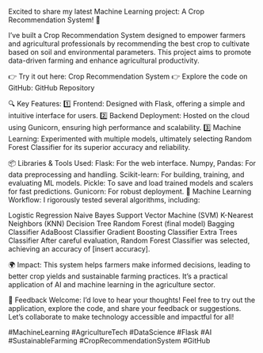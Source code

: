 Excited to share my latest Machine Learning project: A Crop Recommendation System! 🌾

I’ve built a Crop Recommendation System designed to empower farmers and agricultural professionals by recommending the best crop to cultivate based on soil and environmental parameters. This project aims to promote data-driven farming and enhance agricultural productivity.

👉 Try it out here: Crop Recommendation System
👉 Explore the code on GitHub: GitHub Repository

🔍 Key Features:
1️⃣ Frontend: Designed with Flask, offering a simple and intuitive interface for users.
2️⃣ Backend Deployment: Hosted on the cloud using Gunicorn, ensuring high performance and scalability.
3️⃣ Machine Learning: Experimented with multiple models, ultimately selecting Random Forest Classifier for its superior accuracy and reliability.

📦 Libraries & Tools Used:
Flask: For the web interface.
Numpy, Pandas: For data preprocessing and handling.
Scikit-learn: For building, training, and evaluating ML models.
Pickle: To save and load trained models and scalers for fast predictions.
Gunicorn: For robust deployment.
🤖 Machine Learning Workflow:
I rigorously tested several algorithms, including:

Logistic Regression
Naive Bayes
Support Vector Machine (SVM)
K-Nearest Neighbors (KNN)
Decision Tree
Random Forest (final model)
Bagging Classifier
AdaBoost Classifier
Gradient Boosting Classifier
Extra Trees Classifier
After careful evaluation, Random Forest Classifier was selected, achieving an accuracy of [insert accuracy].

🌍 Impact:
This system helps farmers make informed decisions, leading to better crop yields and sustainable farming practices. It’s a practical application of AI and machine learning in the agriculture sector.

💬 Feedback Welcome:
I’d love to hear your thoughts! Feel free to try out the application, explore the code, and share your feedback or suggestions. Let’s collaborate to make technology accessible and impactful for all!

#MachineLearning #AgricultureTech #DataScience #Flask #AI #SustainableFarming #CropRecommendationSystem #GitHub
